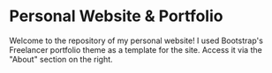 # Personal Website & Portfolio

Welcome to the repository of my personal website! I used Bootstrap's Freelancer portfolio theme as a template for the site. Access it via the "About" section on the right. 
